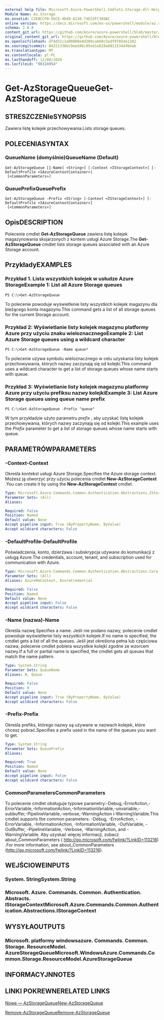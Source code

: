 ```yaml
---
external help file: Microsoft.Azure.PowerShell.Cmdlets.Storage.dll-Help.xml
Module Name: Az.Storage
ms.assetid: C2EBCCF0-56CE-4D49-A138-74E52FC3A9AC
online version: https://docs.microsoft.com/en-us/powershell/module/az.storage/get-azstoragequeue
schema: 2.0.0
content_git_url: https://github.com/Azure/azure-powershell/blob/master/src/Storage/Storage.Management/help/Get-AzStorageQueue.md
original_content_git_url: https://github.com/Azure/azure-powershell/blob/master/src/Storage/Storage.Management/help/Get-AzStorageQueue.md
ms.openlocfilehash: df4d31c1a90808e4d289cab60c5edf9785de1182
ms.sourcegitcommit: 04221336bc9eed46c05ed1e828a6811534d4b4ab
ms.translationtype: MT
ms.contentlocale: pl-PL
ms.lasthandoff: 12/08/2020
ms.locfileid: "98324954"
---
```

# <span data-ttu-id="c6e5f-101">Get-AzStorageQueue</span><span class="sxs-lookup"><span data-stu-id="c6e5f-101">Get-AzStorageQueue</span></span>

## <span data-ttu-id="c6e5f-102">STRESZCZENIe</span><span class="sxs-lookup"><span data-stu-id="c6e5f-102">SYNOPSIS</span></span>
<span data-ttu-id="c6e5f-103">Zawiera listę kolejek przechowywania.</span><span class="sxs-lookup"><span data-stu-id="c6e5f-103">Lists storage queues.</span></span>

## <span data-ttu-id="c6e5f-104">POLECENIA</span><span class="sxs-lookup"><span data-stu-id="c6e5f-104">SYNTAX</span></span>

### <span data-ttu-id="c6e5f-105">QueueName (domyślnie)</span><span class="sxs-lookup"><span data-stu-id="c6e5f-105">QueueName (Default)</span></span>
```
Get-AzStorageQueue [[-Name] <String>] [-Context <IStorageContext>] [-DefaultProfile <IAzureContextContainer>]
 [<CommonParameters>]
```

### <span data-ttu-id="c6e5f-106">QueuePrefix</span><span class="sxs-lookup"><span data-stu-id="c6e5f-106">QueuePrefix</span></span>
```
Get-AzStorageQueue -Prefix <String> [-Context <IStorageContext>] [-DefaultProfile <IAzureContextContainer>]
 [<CommonParameters>]
```

## <span data-ttu-id="c6e5f-107">Opis</span><span class="sxs-lookup"><span data-stu-id="c6e5f-107">DESCRIPTION</span></span>
<span data-ttu-id="c6e5f-108">Polecenie cmdlet **Get-AzStorageQueue** zawiera listę kolejek magazynowania skojarzonych z kontem usługi Azure Storage.</span><span class="sxs-lookup"><span data-stu-id="c6e5f-108">The **Get-AzStorageQueue** cmdlet lists storage queues associated with an Azure Storage account.</span></span>

## <span data-ttu-id="c6e5f-109">Przykłady</span><span class="sxs-lookup"><span data-stu-id="c6e5f-109">EXAMPLES</span></span>

### <span data-ttu-id="c6e5f-110">Przykład 1. Lista wszystkich kolejek w usłudze Azure Storage</span><span class="sxs-lookup"><span data-stu-id="c6e5f-110">Example 1: List all Azure Storage queues</span></span>
```
PS C:\>Get-AzStorageQueue
```

<span data-ttu-id="c6e5f-111">To polecenie powoduje wyświetlenie listy wszystkich kolejek magazynu dla bieżącego konta magazynu.</span><span class="sxs-lookup"><span data-stu-id="c6e5f-111">This command gets a list of all storage queues for the current Storage account.</span></span>

### <span data-ttu-id="c6e5f-112">Przykład 2: Wyświetlanie listy kolejek magazynu platformy Azure przy użyciu znaku wieloznacznego</span><span class="sxs-lookup"><span data-stu-id="c6e5f-112">Example 2: List Azure Storage queues using a wildcard character</span></span>
```
PS C:\>Get-AzStorageQueue -Name queue*
```

<span data-ttu-id="c6e5f-113">To polecenie używa symbolu wieloznacznego w celu uzyskania listy kolejek przechowywania, których nazwy zaczynają się od kolejki.</span><span class="sxs-lookup"><span data-stu-id="c6e5f-113">This command uses a wildcard character to get a list of storage queues whose name starts with queue.</span></span>

### <span data-ttu-id="c6e5f-114">Przykład 3: Wyświetlanie listy kolejek magazynu platformy Azure przy użyciu prefiksu nazwy kolejki</span><span class="sxs-lookup"><span data-stu-id="c6e5f-114">Example 3: List Azure Storage queues using queue name prefix</span></span>
```
PS C:\>Get-AzStorageQueue -Prefix "queue"
```

<span data-ttu-id="c6e5f-115">W tym przykładzie użyto parametru *prefix* , aby uzyskać listę kolejek przechowywania, których nazwy zaczynają się od kolejki.</span><span class="sxs-lookup"><span data-stu-id="c6e5f-115">This example uses the *Prefix* parameter to get a list of storage queues whose name starts with queue.</span></span>

## <span data-ttu-id="c6e5f-116">PARAMETRÓW</span><span class="sxs-lookup"><span data-stu-id="c6e5f-116">PARAMETERS</span></span>

### <span data-ttu-id="c6e5f-117">-Context</span><span class="sxs-lookup"><span data-stu-id="c6e5f-117">-Context</span></span>
<span data-ttu-id="c6e5f-118">Określa kontekst usługi Azure Storage.</span><span class="sxs-lookup"><span data-stu-id="c6e5f-118">Specifies the Azure storage context.</span></span>
<span data-ttu-id="c6e5f-119">Możesz ją utworzyć przy użyciu polecenia cmdlet **New-AzStorageContext** .</span><span class="sxs-lookup"><span data-stu-id="c6e5f-119">You can create it by using the **New-AzStorageContext** cmdlet.</span></span>

```yaml
Type: Microsoft.Azure.Commands.Common.Authentication.Abstractions.IStorageContext
Parameter Sets: (All)
Aliases:

Required: False
Position: Named
Default value: None
Accept pipeline input: True (ByPropertyName, ByValue)
Accept wildcard characters: False
```

### <span data-ttu-id="c6e5f-120">-DefaultProfile</span><span class="sxs-lookup"><span data-stu-id="c6e5f-120">-DefaultProfile</span></span>
<span data-ttu-id="c6e5f-121">Poświadczenia, konto, dzierżawa i subskrypcja używane do komunikacji z usługą Azure.</span><span class="sxs-lookup"><span data-stu-id="c6e5f-121">The credentials, account, tenant, and subscription used for communication with Azure.</span></span>

```yaml
Type: Microsoft.Azure.Commands.Common.Authentication.Abstractions.Core.IAzureContextContainer
Parameter Sets: (All)
Aliases: AzureRmContext, AzureCredential

Required: False
Position: Named
Default value: None
Accept pipeline input: False
Accept wildcard characters: False
```

### <span data-ttu-id="c6e5f-122">-Name (nazwa)</span><span class="sxs-lookup"><span data-stu-id="c6e5f-122">-Name</span></span>
<span data-ttu-id="c6e5f-123">Określa nazwę.</span><span class="sxs-lookup"><span data-stu-id="c6e5f-123">Specifies a name.</span></span>
<span data-ttu-id="c6e5f-124">Jeśli nie podano nazwy, polecenie cmdlet powoduje wyświetlenie listy wszystkich kolejek.</span><span class="sxs-lookup"><span data-stu-id="c6e5f-124">If no name is specified, the cmdlet gets a list of all the queues.</span></span>
<span data-ttu-id="c6e5f-125">Jeśli jest określona pełna lub częściowa nazwa, polecenie cmdlet pobiera wszystkie kolejki zgodne ze wzorcem nazwy.</span><span class="sxs-lookup"><span data-stu-id="c6e5f-125">If a full or partial name is specified, the cmdlet gets all queues that match the name pattern.</span></span>

```yaml
Type: System.String
Parameter Sets: QueueName
Aliases: N, Queue

Required: False
Position: 0
Default value: None
Accept pipeline input: True (ByPropertyName, ByValue)
Accept wildcard characters: False
```

### <span data-ttu-id="c6e5f-126">-Prefix</span><span class="sxs-lookup"><span data-stu-id="c6e5f-126">-Prefix</span></span>
<span data-ttu-id="c6e5f-127">Określa prefiks, którego nazwy są używane w nazwach kolejek, które chcesz pobrać.</span><span class="sxs-lookup"><span data-stu-id="c6e5f-127">Specifies a prefix used in the name of the queues you want to get.</span></span>

```yaml
Type: System.String
Parameter Sets: QueuePrefix
Aliases:

Required: True
Position: Named
Default value: None
Accept pipeline input: False
Accept wildcard characters: False
```

### <span data-ttu-id="c6e5f-128">CommonParameters</span><span class="sxs-lookup"><span data-stu-id="c6e5f-128">CommonParameters</span></span>
<span data-ttu-id="c6e5f-129">To polecenie cmdlet obsługuje typowe parametry:-Debug,-ErrorAction,-ErrorVariable,-InformationAction,-InformationVariable,-unvariable,-subbuffer,-PipelineVariable,-verbose,-WarningAction i-WarningVariable.</span><span class="sxs-lookup"><span data-stu-id="c6e5f-129">This cmdlet supports the common parameters: -Debug, -ErrorAction, -ErrorVariable, -InformationAction, -InformationVariable, -OutVariable, -OutBuffer, -PipelineVariable, -Verbose, -WarningAction, and -WarningVariable.</span></span> <span data-ttu-id="c6e5f-130">Aby uzyskać więcej informacji, zobacz about_CommonParameters ( http://go.microsoft.com/fwlink/?LinkID=113216) .</span><span class="sxs-lookup"><span data-stu-id="c6e5f-130">For more information, see about_CommonParameters (http://go.microsoft.com/fwlink/?LinkID=113216).</span></span>

## <span data-ttu-id="c6e5f-131">WEJŚCIOWE</span><span class="sxs-lookup"><span data-stu-id="c6e5f-131">INPUTS</span></span>

### <span data-ttu-id="c6e5f-132">System. String</span><span class="sxs-lookup"><span data-stu-id="c6e5f-132">System.String</span></span>

### <span data-ttu-id="c6e5f-133">Microsoft. Azure. Commands. Common. Authentication. Abstracts. IStorageContext</span><span class="sxs-lookup"><span data-stu-id="c6e5f-133">Microsoft.Azure.Commands.Common.Authentication.Abstractions.IStorageContext</span></span>

## <span data-ttu-id="c6e5f-134">WYSYŁA</span><span class="sxs-lookup"><span data-stu-id="c6e5f-134">OUTPUTS</span></span>

### <span data-ttu-id="c6e5f-135">Microsoft. platformy windowsazure. Commands. Common. Storage. ResourceModel. AzureStorageQueue</span><span class="sxs-lookup"><span data-stu-id="c6e5f-135">Microsoft.WindowsAzure.Commands.Common.Storage.ResourceModel.AzureStorageQueue</span></span>

## <span data-ttu-id="c6e5f-136">INFORMACYJN</span><span class="sxs-lookup"><span data-stu-id="c6e5f-136">NOTES</span></span>

## <span data-ttu-id="c6e5f-137">LINKI POKREWNE</span><span class="sxs-lookup"><span data-stu-id="c6e5f-137">RELATED LINKS</span></span>

[<span data-ttu-id="c6e5f-138">Nowe — AzStorageQueue</span><span class="sxs-lookup"><span data-stu-id="c6e5f-138">New-AzStorageQueue</span></span>](./New-AzStorageQueue.md)

[<span data-ttu-id="c6e5f-139">Remove-AzStorageQueue</span><span class="sxs-lookup"><span data-stu-id="c6e5f-139">Remove-AzStorageQueue</span></span>](./Remove-AzStorageQueue.md)


